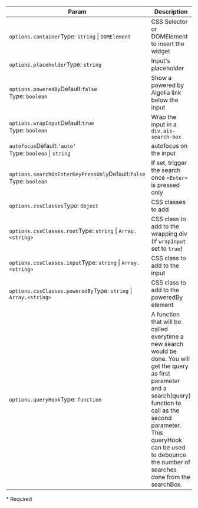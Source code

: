 | Param | Description |
| --- | --- |
| <span class='attr-required'>`options.container`</span><span class="attr-infos">Type: <code>string</code> &#124; <code>DOMElement</code></span> | CSS Selector or DOMElement to insert the widget |
| <span class='attr-optional'>`options.placeholder`</span><span class="attr-infos">Type: <code>string</code></span> | Input's placeholder |
| <span class='attr-optional'>`options.poweredBy`</span><span class="attr-infos">Default:<code class="attr-default">false</code><br />Type: <code>boolean</code></span> | Show a powered by Algolia link below the input |
| <span class='attr-optional'>`options.wrapInput`</span><span class="attr-infos">Default:<code class="attr-default">true</code><br />Type: <code>boolean</code></span> | Wrap the input in a `div.ais-search-box` |
| <span class='attr-optional'>`autofocus`</span><span class="attr-infos">Default:<code class="attr-default">&#x27;auto&#x27;</code><br />Type: <code>boolean</code> &#124; <code>string</code></span> | autofocus on the input |
| <span class='attr-optional'>`options.searchOnEnterKeyPressOnly`</span><span class="attr-infos">Default:<code class="attr-default">false</code><br />Type: <code>boolean</code></span> | If set, trigger the search once `<Enter>` is pressed only |
| <span class='attr-optional'>`options.cssClasses`</span><span class="attr-infos">Type: <code>Object</code></span> | CSS classes to add |
| <span class='attr-optional'>`options.cssClasses.root`</span><span class="attr-infos">Type: <code>string</code> &#124; <code>Array.&lt;string&gt;</code></span> | CSS class to add to the wrapping div (if `wrapInput` set to `true`) |
| <span class='attr-optional'>`options.cssClasses.input`</span><span class="attr-infos">Type: <code>string</code> &#124; <code>Array.&lt;string&gt;</code></span> | CSS class to add to the input |
| <span class='attr-optional'>`options.cssClasses.poweredBy`</span><span class="attr-infos">Type: <code>string</code> &#124; <code>Array.&lt;string&gt;</code></span> | CSS class to add to the poweredBy element |
| <span class='attr-optional'>`options.queryHook`</span><span class="attr-infos">Type: <code>function</code></span> | A function that will be called everytime a new search would be done. You will get the query as first parameter and a search(query) function to call as the second parameter. This queryHook can be used to debounce the number of searches done from the searchBox. |

<p class="attr-legend">* <span>Required</span></p>
